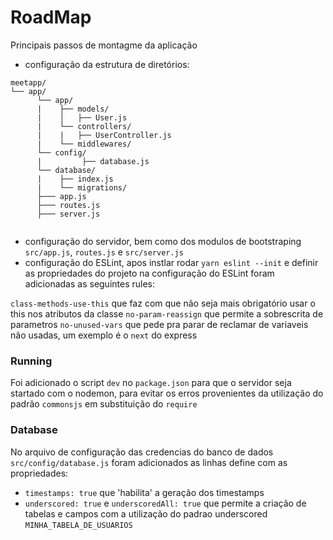 # RoadMap
Principais passos de montagme da aplicação
- configuração da estrutura de diretórios:

```text
meetapp/
└── app/
      └── app/
      |    ├── models/
      |    │   ├── User.js
      |    └── controllers/
      |    |   ├── UserController.js
      |    └── middlewares/
      └── config/
      |         ├── database.js
      └── database/
      |    ├── index.js
      |    └── migrations/
      ├─── app.js
      ├─── routes.js
      ├─── server.js


```

- configuração do servidor, bem como dos modulos de bootstraping `src/app.js`, `routes.js` e `src/server.js`
- configuração do ESLint, apos instlar rodar `yarn eslint --init` e definir as propriedades do projeto
na configuração do ESLint foram adicionadas as seguintes rules:

`class-methods-use-this` que faz com que não seja mais obrigatório usar o this nos atributos da classe
`no-param-reassign` que permite a sobrescrita de parametros
`no-unused-vars` que pede pra parar de reclamar de variaveis não usadas, um exemplo é o `next` do express

### Running
Foi adicionado o script `dev` no `package.json`  para que o servidor seja startado com o nodemon, para evitar os erros provenientes da utilização do padrão `commonsjs` em substituição do `require`

### Database
No arquivo de configuração das credencias do banco de dados `src/config/database.js` foram adicionados as linhas define com as propriedades:
- `timestamps: true` que 'habilita' a geração dos timestamps
- `underscored: true` e `underscoredAll: true` que permite a criação de tabelas e campos com a utilização do padrao underscored `MINHA_TABELA_DE_USUARIOS`
